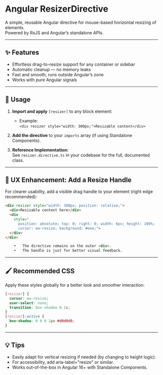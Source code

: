 # Angular ResizerDirective

A simple, reusable Angular directive for mouse-based horizontal resizing of elements.  
Powered by RxJS and Angular’s standalone APIs.

---

## ✨ Features

- Effortless drag-to-resize support for any container or sidebar
- Automatic cleanup — no memory leaks
- Fast and smooth, runs outside Angular’s zone
- Works with pure Angular signals

---

## 🚀 Usage

1. **Import and apply** `[resizer]` to any block element:
   - Example:  
     `<div resizer style="width: 300px;">Resizable content</div>`
2. **Add the directive** to your `imports` array (if using Standalone Components).

3. **Reference Implementation:**  
   See `resizer.directive.ts` in your codebase for the full, documented class.

---

## 🎨 UX Enhancement: Add a Resize Handle

For clearer usability, add a visible drag handle to your element (right edge recommended):

```html
<div resizer style="width: 300px; position: relative;">
  <div>Resizable content here</div>
  <div
    style="
      position: absolute; top: 0; right: 0; width: 6px; height: 100%;
      cursor: ew-resize; background: #eee;">
  </div>
</div>

	•	The directive remains on the outer <div>.
	•	The handle is just for better visual feedback.
```

---

## 🖌️ Recommended CSS

Apply these styles globally for a better look and smoother interaction:

```css
[resizer] {
  cursor: ew-resize;
  user-select: none;
  transition: box-shadow 0.1s;
}
[resizer]:active {
  box-shadow: 0 0 0 2px #d0d0d0;
}
```

---

## 💡 Tips
- Easily adapt for vertical resizing if needed (by changing to height logic).
-	For accessibility, add aria-label="resize" or similar.
-	Works out-of-the-box in Angular 16+ with Standalone Components.
